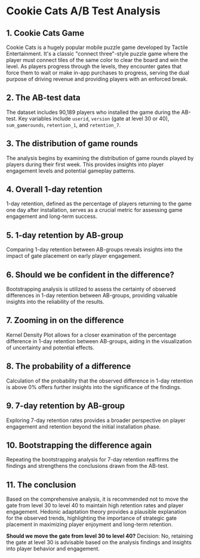 # Cookie Cats A/B Test Analysis

## 1. Cookie Cats Game
Cookie Cats is a hugely popular mobile puzzle game developed by Tactile Entertainment. It's a classic "connect three"-style puzzle game where the player must connect tiles of the same color to clear the board and win the level. As players progress through the levels, they encounter gates that force them to wait or make in-app purchases to progress, serving the dual purpose of driving revenue and providing players with an enforced break.

## 2. The AB-test data
The dataset includes 90,189 players who installed the game during the AB-test. Key variables include `userid`, `version` (gate at level 30 or 40), `sum_gamerounds`, `retention_1`, and `retention_7`.

## 3. The distribution of game rounds
The analysis begins by examining the distribution of game rounds played by players during their first week. This provides insights into player engagement levels and potential gameplay patterns.

## 4. Overall 1-day retention
1-day retention, defined as the percentage of players returning to the game one day after installation, serves as a crucial metric for assessing game engagement and long-term success.

## 5. 1-day retention by AB-group
Comparing 1-day retention between AB-groups reveals insights into the impact of gate placement on early player engagement.

## 6. Should we be confident in the difference?
Bootstrapping analysis is utilized to assess the certainty of observed differences in 1-day retention between AB-groups, providing valuable insights into the reliability of the results.

## 7. Zooming in on the difference
Kernel Density Plot allows for a closer examination of the percentage difference in 1-day retention between AB-groups, aiding in the visualization of uncertainty and potential effects.

## 8. The probability of a difference
Calculation of the probability that the observed difference in 1-day retention is above 0% offers further insights into the significance of the findings.

## 9. 7-day retention by AB-group
Exploring 7-day retention rates provides a broader perspective on player engagement and retention beyond the initial installation phase.

## 10. Bootstrapping the difference again
Repeating the bootstrapping analysis for 7-day retention reaffirms the findings and strengthens the conclusions drawn from the AB-test.

## 11. The conclusion
Based on the comprehensive analysis, it is recommended not to move the gate from level 30 to level 40 to maintain high retention rates and player engagement. Hedonic adaptation theory provides a plausible explanation for the observed trends, highlighting the importance of strategic gate placement in maximizing player enjoyment and long-term retention.

**Should we move the gate from level 30 to level 40?**
Decision: No, retaining the gate at level 30 is advisable based on the analysis findings and insights into player behavior and engagement.

